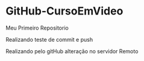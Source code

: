 # GitHub-CursoEmVideo
 Meu Primeiro Repositorio

Realizando teste de commit e push

Realizando pelo gitHub alteração no servidor Remoto
